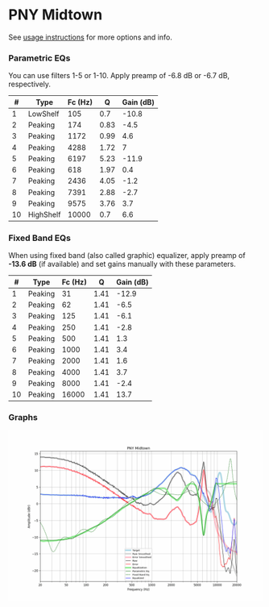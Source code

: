 # PNY Midtown
See [usage instructions](https://github.com/jaakkopasanen/AutoEq#usage) for more options and info.

### Parametric EQs
You can use filters 1-5 or 1-10. Apply preamp of -6.8 dB or -6.7 dB, respectively.

|   # | Type      |   Fc (Hz) |    Q |   Gain (dB) |
|-----|-----------|-----------|------|-------------|
|   1 | LowShelf  |       105 | 0.7  |       -10.8 |
|   2 | Peaking   |       174 | 0.83 |        -4.5 |
|   3 | Peaking   |      1172 | 0.99 |         4.6 |
|   4 | Peaking   |      4288 | 1.72 |         7   |
|   5 | Peaking   |      6197 | 5.23 |       -11.9 |
|   6 | Peaking   |       618 | 1.97 |         0.4 |
|   7 | Peaking   |      2436 | 4.05 |        -1.2 |
|   8 | Peaking   |      7391 | 2.88 |        -2.7 |
|   9 | Peaking   |      9575 | 3.76 |         3.7 |
|  10 | HighShelf |     10000 | 0.7  |         6.6 |

### Fixed Band EQs
When using fixed band (also called graphic) equalizer, apply preamp of **-13.6 dB** (if available) and set gains manually with these parameters.

|   # | Type    |   Fc (Hz) |    Q |   Gain (dB) |
|-----|---------|-----------|------|-------------|
|   1 | Peaking |        31 | 1.41 |       -12.9 |
|   2 | Peaking |        62 | 1.41 |        -6.5 |
|   3 | Peaking |       125 | 1.41 |        -6.1 |
|   4 | Peaking |       250 | 1.41 |        -2.8 |
|   5 | Peaking |       500 | 1.41 |         1.3 |
|   6 | Peaking |      1000 | 1.41 |         3.4 |
|   7 | Peaking |      2000 | 1.41 |         1.6 |
|   8 | Peaking |      4000 | 1.41 |         3.7 |
|   9 | Peaking |      8000 | 1.41 |        -2.4 |
|  10 | Peaking |     16000 | 1.41 |        13.7 |

### Graphs
![](./PNY%20Midtown.png)
